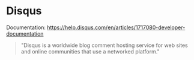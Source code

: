 # Disqus

Documentation: https://help.disqus.com/en/articles/1717080-developer-documentation

> "Disqus is a worldwide blog comment hosting service for web sites and online communities that use a networked platform."